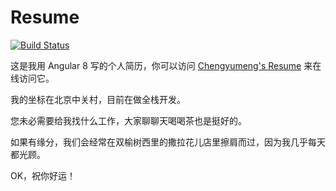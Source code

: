 # Resume

[![Build Status](https://travis-ci.org/chengyumeng/resume.svg?branch=master)](https://travis-ci.org/chengyumeng/resume)

这是我用 Angular 8 写的个人简历，你可以访问 [Chengyumeng's Resume](https://chengyumeng.github.io/resume/) 来在线访问它。

我的坐标在北京中关村，目前在做全栈开发。

您未必需要给我找什么工作，大家聊聊天喝喝茶也是挺好的。

如果有缘分，我们会经常在双榆树西里的撒拉花儿店里擦肩而过，因为我几乎每天都光顾。

OK，祝你好运！
